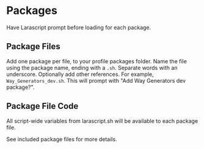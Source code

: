 # Packages

Have Larascript prompt before loading for each package.

## Package Files

Add one package per file, to your profile packages folder. Name the file using the package name, ending with a `.sh`. Separate words with an underscore. Optionally add other references. For example, `Way_Generators_dev.sh`. This will prompt with "Add Way Generators dev package?".

## Package File Code

All script-wide variables from larascript.sh will be available to each package file.

See included package files for more details.
